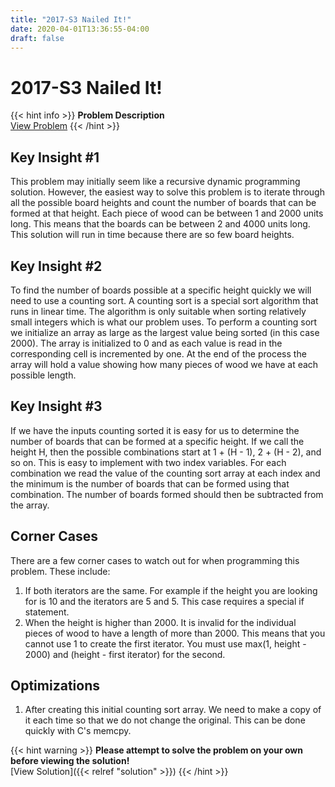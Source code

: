 ```yaml
---
title: "2017-S3 Nailed It!"
date: 2020-04-01T13:36:55-04:00
draft: false
---
```


# 2017-S3 Nailed It!

{{< hint info >}}
**Problem Description**  
[View Problem](https://cemc.uwaterloo.ca/contests/computing/2017/stage%201/seniorEF.pdf)
{{< /hint >}}

## Key Insight #1

This problem may initially seem like a recursive dynamic programming solution. However, the easiest way to solve this problem is to iterate through all the possible board heights and count the number of boards that can be formed at that height. Each piece of wood can be between 1 and 2000 units long. This means that the boards can be between 2 and 4000 units long. This solution will run in time because there are so few board heights.

## Key Insight #2

To find the number of boards possible at a specific height quickly we will need to use a counting sort. A counting sort is a special sort algorithm that runs in linear time. The algorithm is only suitable when sorting relatively small integers which is what our problem uses. To perform a counting sort we initialize an array as large as the largest value being sorted (in this case 2000). The array is initialized to 0 and as each value is read in the corresponding cell is incremented by one. At the end of the process the array will hold a value showing how many pieces of wood we have at each possible length.

## Key Insight #3

If we have the inputs counting sorted it is easy for us to determine the number of boards that can be formed at a specific height. If we call the height H, then the possible combinations start at 1 + (H - 1), 2 + (H - 2), and so on. This is easy to implement with two index variables. For each combination we read the value of the counting sort array at each index and the minimum is the number of boards that can be formed using that combination. The number of boards formed should then be subtracted from the array.

## Corner Cases

There are a few corner cases to watch out for when programming this problem. These include:

1. If both iterators are the same. For example if the height you are looking for is 10 and the iterators are 5 and 5. This case requires a special if statement.
2. When the height is higher than 2000. It is invalid for the individual pieces of wood to have a length of more than 2000. This means that you cannot use 1 to create the first iterator. You must use max(1, height - 2000) and (height - first iterator) for the second.

## Optimizations

1. After creating this initial counting sort array. We need to make a copy of it each time so that we do not change the original. This can be done quickly with C's memcpy.

{{< hint warning >}}
**Please attempt to solve the problem on your own before viewing the solution!**  
[View Solution]({{< relref "solution" >}})
{{< /hint >}}
